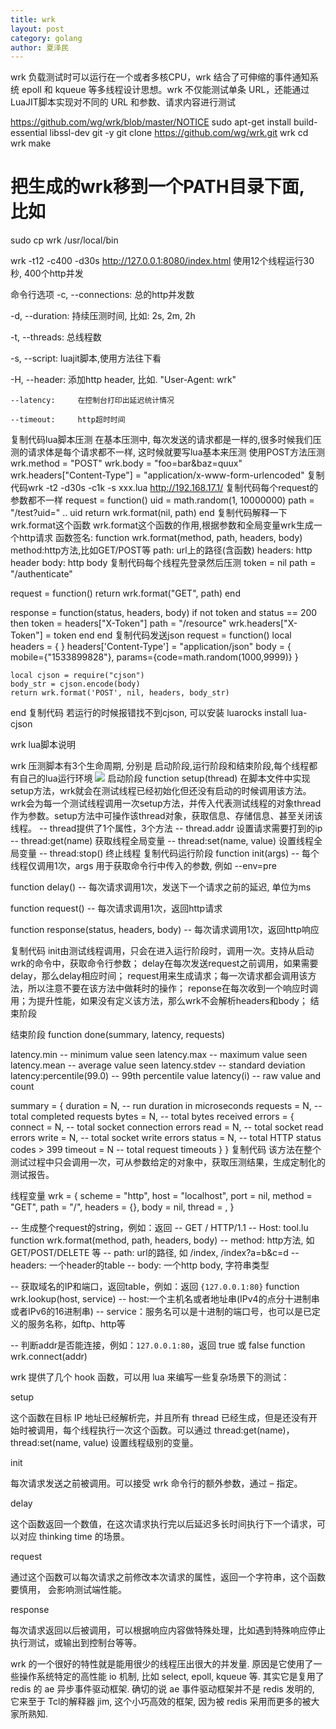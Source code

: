 ```yaml
---
title: wrk
layout: post
category: golang
author: 夏泽民
---
```

wrk 负载测试时可以运行在一个或者多核CPU，wrk 结合了可伸缩的事件通知系统 epoll 和 kqueue 等多线程设计思想。wrk 不仅能测试单条 URL，还能通过LuaJIT脚本实现对不同的 URL 和参数、请求内容进行测试

https://github.com/wg/wrk/blob/master/NOTICE
sudo apt-get install build-essential libssl-dev git -y
git clone https://github.com/wg/wrk.git wrk
cd wrk
make
# 把生成的wrk移到一个PATH目录下面, 比如
sudo cp wrk /usr/local/bin
<!-- more -->
wrk -t12 -c400 -d30s http://127.0.0.1:8080/index.html
使用12个线程运行30秒, 400个http并发

命令行选项
-c, --connections: 总的http并发数

-d, --duration:    持续压测时间, 比如: 2s, 2m, 2h

-t, --threads:     总线程数

-s, --script:      luajit脚本,使用方法往下看

-H, --header:      添加http header, 比如. "User-Agent: wrk"

    --latency:     在控制台打印出延迟统计情况

    --timeout:     http超时时间
复制代码lua脚本压测
在基本压测中, 每次发送的请求都是一样的,很多时候我们压测的请求体是每个请求都不一样, 这时候就要写lua基本来压测
使用POST方法压测
wrk.method = "POST"
wrk.body   = "foo=bar&baz=quux"
wrk.headers["Content-Type"] = "application/x-www-form-urlencoded"
复制代码wrk -t2 -d30s -c1k -s xxx.lua http://192.168.17.1/
复制代码每个request的参数都不一样
request = function()
   uid = math.random(1, 10000000)
   path = "/test?uid=" .. uid
   return wrk.format(nil, path)
end
复制代码解释一下wrk.format这个函数
wrk.format这个函数的作用,根据参数和全局变量wrk生成一个http请求
函数签名: function wrk.format(method, path, headers, body)
method:http方法,比如GET/POST等
path: url上的路径(含函数)
headers: http header
body: http body
复制代码每个线程先登录然后压测
token = nil
path  = "/authenticate"

request = function()
   return wrk.format("GET", path)
end

response = function(status, headers, body)
   if not token and status == 200 then
      token = headers["X-Token"]
      path  = "/resource"
      wrk.headers["X-Token"] = token
   end
end
复制代码发送json
request = function()
    local headers = { }
    headers['Content-Type'] = "application/json"
    body = {
        mobile={"1533899828"},
        params={code=math.random(1000,9999)}
    }

    local cjson = require("cjson")
    body_str = cjson.encode(body)
    return wrk.format('POST', nil, headers, body_str)
end
复制代码
若运行的时候报错找不到cjson, 可以安装 luarocks install lua-cjson

wrk lua脚本说明

wrk 压测脚本有3个生命周期, 分别是 启动阶段,运行阶段和结束阶段,每个线程都有自己的lua运行环境
	<img src="{{site.url}}{{site.baseurl}}/img/wrk_lua.png"/>
	启动阶段
function setup(thread)
在脚本文件中实现setup方法，wrk就会在测试线程已经初始化但还没有启动的时候调用该方法。wrk会为每一个测试线程调用一次setup方法，并传入代表测试线程的对象thread作为参数。setup方法中可操作该thread对象，获取信息、存储信息、甚至关闭该线程。
-- thread提供了1个属性，3个方法
-- thread.addr 设置请求需要打到的ip
-- thread:get(name) 获取线程全局变量
-- thread:set(name, value) 设置线程全局变量
-- thread:stop() 终止线程
复制代码运行阶段
function init(args)
-- 每个线程仅调用1次，args 用于获取命令行中传入的参数, 例如 --env=pre

function delay()
-- 每次请求调用1次，发送下一个请求之前的延迟, 单位为ms

function request()
-- 每次请求调用1次，返回http请求

function response(status, headers, body)
-- 每次请求调用1次，返回http响应

复制代码
init由测试线程调用，只会在进入运行阶段时，调用一次。支持从启动wrk的命令中，获取命令行参数； delay在每次发送request之前调用，如果需要delay，那么delay相应时间； request用来生成请求；每一次请求都会调用该方法，所以注意不要在该方法中做耗时的操作； reponse在每次收到一个响应时调用；为提升性能，如果没有定义该方法，那么wrk不会解析headers和body；
结束阶段

结束阶段
function done(summary, latency, requests)


latency.min              -- minimum value seen
latency.max              -- maximum value seen
latency.mean             -- average value seen
latency.stdev            -- standard deviation
latency:percentile(99.0) -- 99th percentile value
latency(i)               -- raw value and count

summary = {
  duration = N,  -- run duration in microseconds
  requests = N,  -- total completed requests
  bytes    = N,  -- total bytes received
  errors   = {
    connect = N, -- total socket connection errors
    read    = N, -- total socket read errors
    write   = N, -- total socket write errors
    status  = N, -- total HTTP status codes > 399
    timeout = N  -- total request timeouts
  }
}
复制代码
该方法在整个测试过程中只会调用一次，可从参数给定的对象中，获取压测结果，生成定制化的测试报告。

线程变量
wrk = {
    scheme  = "http",
    host    = "localhost",
    port    = nil,
    method  = "GET",
    path    = "/",
    headers = {},
    body    = nil,
    thread  = <userdata>,
}

-- 生成整个request的string，例如：返回
-- GET / HTTP/1.1
-- Host: tool.lu
function wrk.format(method, path, headers, body)
-- method: http方法, 如GET/POST/DELETE 等
-- path:   url的路径, 如 /index, /index?a=b&c=d
-- headers: 一个header的table
-- body:    一个http body, 字符串类型

-- 获取域名的IP和端口，返回table，例如：返回 `{127.0.0.1:80}`
function wrk.lookup(host, service)
-- host:一个主机名或者地址串(IPv4的点分十进制串或者IPv6的16进制串)
-- service：服务名可以是十进制的端口号，也可以是已定义的服务名称，如ftp、http等


-- 判断addr是否能连接，例如：`127.0.0.1:80`，返回 true 或 false
function wrk.connect(addr)

wrk 提供了几个 hook 函数，可以用 lua 来编写一些复杂场景下的测试：

setup

这个函数在目标 IP 地址已经解析完，并且所有 thread 已经生成，但是还没有开始时被调用，每个线程执行一次这个函数。可以通过 thread:get(name)， thread:set(name, value) 设置线程级别的变量。

init

每次请求发送之前被调用。可以接受 wrk 命令行的额外参数，通过 – 指定。

delay

这个函数返回一个数值，在这次请求执行完以后延迟多长时间执行下一个请求，可以对应 thinking time 的场景。

request

通过这个函数可以每次请求之前修改本次请求的属性，返回一个字符串，这个函数要慎用， 会影响测试端性能。

response

每次请求返回以后被调用，可以根据响应内容做特殊处理，比如遇到特殊响应停止执行测试，或输出到控制台等等。

wrk 的一个很好的特性就是能用很少的线程压出很大的并发量. 原因是它使用了一些操作系统特定的高性能 io 机制, 比如 select, epoll, kqueue 等. 其实它是复用了 redis 的 ae 异步事件驱动框架.  确切的说 ae 事件驱动框架并不是 redis 发明的, 它来至于 Tcl的解释器 jim, 这个小巧高效的框架, 因为被 redis 采用而更多的被大家所熟知. 
